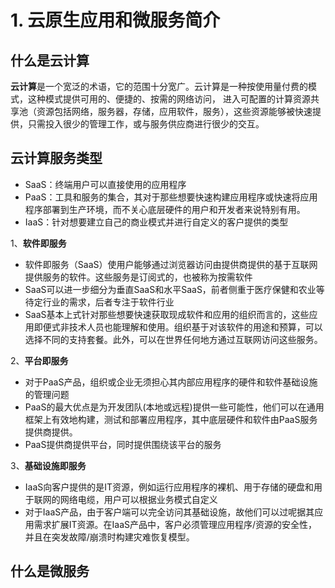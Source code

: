 # 1. 云原生应用和微服务简介

## 什么是云计算

**云计算**是一个宽泛的术语，它的范围十分宽广。云计算是一种按使用量付费的模式，这种模式提供可用的、便捷的、按需的网络访问， 进入可配置的计算资源共享池（资源包括网络，服务器，存储，应用软件，服务），这些资源能够被快速提供，只需投入很少的管理工作，或与服务供应商进行很少的交互。

## 云计算服务类型

- SaaS：终端用户可以直接使用的应用程序
- PaaS：工具和服务的集合，其对于那些想要快速构建应用程序或快速将应用程序部署到生产环境，而不关心底层硬件的用户和开发者来说特别有用。
- IaaS：针对想要建立自己的商业模式并进行自定义的客户提供的类型

1、**软件即服务**

- 软件即服务（SaaS）使用户能够通过浏览器访问由提供商提供的基于互联网提供服务的软件。这些服务是订阅式的，也被称为按需软件
- SaaS可以进一步细分为垂直SaaS和水平SaaS，前者侧重于医疗保健和农业等待定行业的需求，后者专注于软件行业
- SaaS基本上式针对那些想要快速获取现成软件和应用的组织而言的，这些应用即便式非技术人员也能理解和使用。组织基于对该软件的用途和预算，可以选择不同的支持套餐。此外，可以在世界任何地方通过互联网访问这些服务。

2、**平台即服务**

- 对于PaaS产品，组织或企业无须担心其内部应用程序的硬件和软件基础设施的管理问题
- PaaS的最大优点是为开发团队(本地或远程)提供一些可能性，他们可以在通用框架上有效地构建，测试和部署应用程序，其中底层硬件和软件由PaaS服务提供商提供。
- PaaS提供商提供平台，同时提供围绕该平台的服务

3、**基础设施即服务**

- IaaS向客户提供的是IT资源，例如运行应用程序的裸机、用于存储的硬盘和用于联网的网络电缆，用户可以根据业务模式自定义
- 对于IaaS产品，由于客户端可以完全访问其基础设施，故他们可以过呢据其应用需求扩展IT资源。在IaaS产品中，客户必须管理应用程序/资源的安全性，并且在突发故障/崩溃时构建灾难恢复模型。

## 什么是微服务